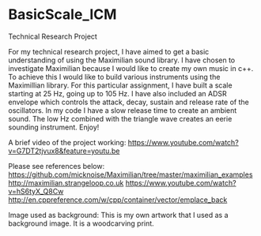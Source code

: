 # BasicScale_ICM

Technical Research Project


For my technical research project, I have aimed to get a basic understanding of using the Maximilian sound library. I have chosen to investigate Maximilian because I would like to create my own music in c++. To achieve this I would like to build various instruments using the Maximillian library. For this particular assignment, I have built a scale starting at 25 Hz, going up to 105 Hz. I have also included an ADSR envelope which controls the attack, decay, sustain and release rate of the oscillators. In my code I have a slow release time to create an ambient sound. The low Hz combined with the triangle wave creates an eerie sounding instrument. Enjoy!
 
A brief video of the project working:
https://www.youtube.com/watch?v=G7DT2tjvux8&feature=youtu.be

Please see references below:
https://github.com/micknoise/Maximilian/tree/master/maximilian_examples
http://maximilian.strangeloop.co.uk
https://www.youtube.com/watch?v=hS6tyX_Q8Cw
http://en.cppreference.com/w/cpp/container/vector/emplace_back

Image used as background:
This is my own artwork that I used as a background image. It is a woodcarving print.
